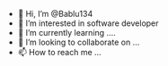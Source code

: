 - 👋 Hi, I’m @Bablu134
- 👀 I’m interested in software developer
- 🌱 I’m currently learning ....
- 💞️ I’m looking to collaborate on ...
- 📫 How to reach me ...

<!---
Bablu134/Bablu134 is a ✨ special ✨ repository because its `README.md` (this file) appears on your GitHub profile.
You can click the Preview link to take a look at your changes.
--->
